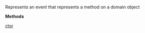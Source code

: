Represents an event that represents a method on a domain object

**Methods**

[ctor](Bifrost.Events.MethodEvent.ctor)
